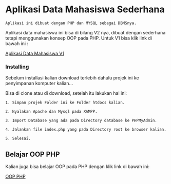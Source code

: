 # Aplikasi Data Mahasiswa Sederhana

    Aplikasi ini dibuat dengan PHP dan MYSQL sebagai DBMSnya.

Aplikasi data mahasiswa ini bisa di bilang V2 nya, dibuat dengan sederhana tetapi menggunakan konsep OOP pada PHP. Untuk V1 bisa klik link di bawah ini :

[Aplikasi Data Mahasiswa V1](https://github.com/YadBro/Aplikasi_Data_Mahasiswa)  

### Installing

Sebelum installasi kalian download terlebih dahulu projek ini ke penyimpanan komputer kalian...

Bisa di clone atau di download, setelah itu lakukan hal ini:

```
1. Simpan projek Folder ini ke Folder htdocs kalian.
```

```
2. Nyalakan Apache dan Mysql pada XAMPP.
```

```
3. Import Database yang ada pada Directory database ke PHPMyAdmin.
```

```
4. Jalankan file index.php yang pada Directory root ke browser kalian.
```

```
5. Selesai.
```

## Belajar OOP PHP

Kalian juga bisa belajar OOP pada PHP dengan klik link di bawah ini:

[OOP PHP](https://github.com/YadBro/OOP-PHP)  
